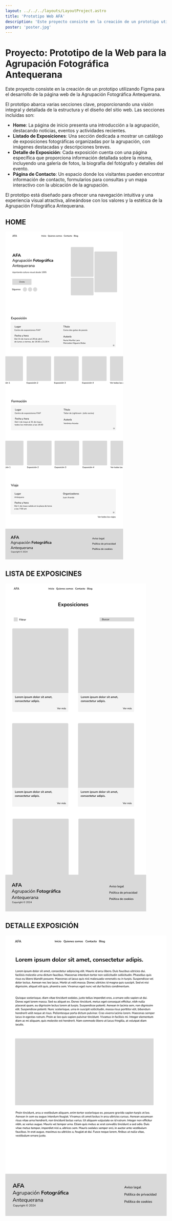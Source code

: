 ```yaml
---
layout: ../../../layouts/LayoutProject.astro
title: 'Prototipo Web AFA'
description: 'Este proyecto consiste en la creación de un prototipo utilizando Figma para el desarrollo de la página web de la Agrupación Fotográfica Antequerana.'
poster: 'poster.jpg'
---
```



# Proyecto: Prototipo de la Web para la Agrupación Fotográfica Antequerana

Este proyecto consiste en la creación de un prototipo utilizando Figma para el desarrollo de la página web de la Agrupación Fotográfica Antequerana.

El prototipo abarca varias secciones clave, proporcionando una visión integral y detallada de la estructura y el diseño del sitio web. Las secciones incluidas son:

- **Home**: La página de inicio presenta una introducción a la agrupación, destacando noticias, eventos y actividades recientes.
- **Listado de Exposiciones**: Una sección dedicada a mostrar un catálogo de exposiciones fotográficas organizadas por la agrupación, con imágenes destacadas y descripciones breves.
- **Detalle de Exposición**: Cada exposición cuenta con una página específica que proporciona información detallada sobre la misma, incluyendo una galería de fotos, la biografía del fotógrafo y detalles del evento.
- **Página de Contacto**: Un espacio donde los visitantes pueden encontrar información de contacto, formularios para consultas y un mapa interactivo con la ubicación de la agrupación.

El prototipo está diseñado para ofrecer una navegación intuitiva y una experiencia visual atractiva, alineándose con los valores y la estética de la Agrupación Fotográfica Antequerana.

## HOME
![Página principal](/src/pages/projects/project-1/home.jpg)

## LISTA DE EXPOSICINES
![Lista de exposiciones](/src/pages/projects/project-1/expositions.jpg)

## DETALLE EXPOSICIÓN
![Detalle de una exposición](/src/pages/projects/project-1/details.jpg)


